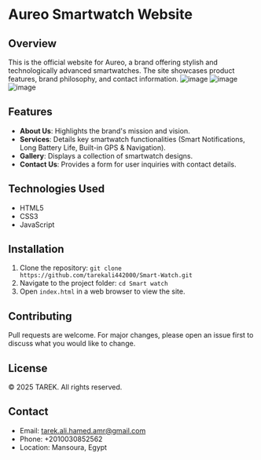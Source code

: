 # Aureo Smartwatch Website

## Overview

This is the official website for Aureo, a brand offering stylish and technologically advanced smartwatches. The site showcases product features, brand philosophy, and contact information.
![image](https://github.com/user-attachments/assets/8fd74786-de7b-4889-b9fc-442fb9575ab4)
![image](https://github.com/user-attachments/assets/46bdb9d4-9edd-461f-b06c-1400e264917d)
![image](https://github.com/user-attachments/assets/6ed4255c-09b1-4168-8e62-a1d0b14af419)



## Features

- **About Us**: Highlights the brand's mission and vision.
- **Services**: Details key smartwatch functionalities (Smart Notifications, Long Battery Life, Built-in GPS & Navigation).
- **Gallery**: Displays a collection of smartwatch designs.
- **Contact Us**: Provides a form for user inquiries with contact details.

## Technologies Used

- HTML5
- CSS3
- JavaScript

## Installation

1. Clone the repository: `git clone https://github.com/tarekali442000/Smart-Watch.git`
2. Navigate to the project folder: `cd Smart watch`
3. Open `index.html` in a web browser to view the site.

## Contributing

Pull requests are welcome. For major changes, please open an issue first to discuss what you would like to change.

## License

© 2025 TAREK. All rights reserved.

## Contact

- Email: tarek.ali.hamed.amr@gmail.com
- Phone: +2010030852562
- Location: Mansoura, Egypt
